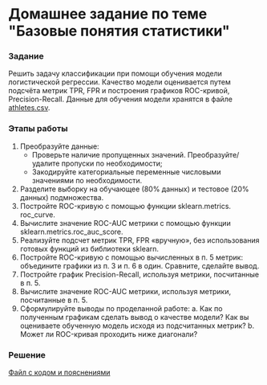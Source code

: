 # Домашнее задание по теме "Базовые понятия статистики"

### Задание
Решить задачу классификации при помощи обучения модели логистической регрессии. Качество модели оценивается путем подсчёта метрик TPR, FPR и построения графиков ROC-кривой, Precision-Recall. Данные для обучения модели хранятся в файле [athletes.csv](Projects/03_Working_with_features_and_building_models/03_Model_accuracy_assessment_retraining_regularization/athletes.csv).

### Этапы работы
1. Преобразуйте данные:
   - Проверьте наличие пропущенных значений. Преобразуйте/удалите пропуски по необходимости;
   - Закодируйте категориальные переменные числовыми значениями по необходимости.
2. Разделите выборку на обучающее (80% данных) и тестовое (20% данных) подмножества.
3. Постройте ROC-кривую с помощью функции sklearn.metrics. roc_curve.
4. Вычислите значение ROC-AUC метрики с помощью функции sklearn.metrics.roc_auc_score.
5. Реализуйте подсчет метрик TPR, FPR «вручную», без использования готовых функций из библиотеки sklearn.
6. Постройте ROC-кривую с помощью вычисленных в п. 5 метрик: объедините графики из п. 3 и п. 6 в один. Сравните, сделайте вывод.
7. Постройте график Precision-Recall, используя метрики, посчитанные в п. 5.
8. Вычислите значение ROC-AUC метрики, используя метрики, посчитанные в п. 5.
9. Сформулируйте выводы по проделанной работе:
  a. Как по полученным графикам сделать вывод о качестве модели? Как вы оцениваете обученную модель исходя из подсчитанных метрик?
  b. Может ли ROC-кривая проходить ниже диагонали?

### Решение
[Файл с кодом и пояснениями](/Projects/03_Working_with_features_and_building_models/03_Model_accuracy_assessment_retraining_regularization/Solution.ipynb)

